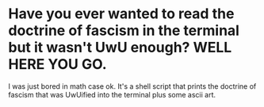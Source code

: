 # Have you ever wanted to read the doctrine of fascism in the terminal but it wasn't UwU enough? WELL HERE YOU GO. 
I was just bored in math case ok. 
It's a shell script that prints the doctrine of fascism that was UwUified into the terminal plus some ascii art.
